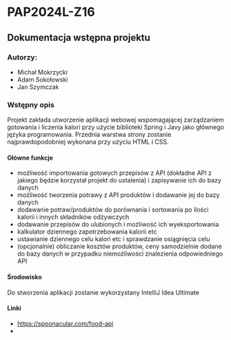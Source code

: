# PAP2024L-Z16



## Dokumentacja wstępna projektu 

### Autorzy:
- Michał Mokrzycki
- Adam Sokołowski
- Jan Szymczak
### Wstępny opis
Projekt zakłada utworzenie aplikacji webowej wspomagającej zarządzaniem gotowania i liczenia kalori przy użycie biblioteki Spring i Javy jako głównego języka programowania. 
Przednia warstwa strony zostanie najprawdopodobniej wykonana przy użyciu HTML i CSS.
#### Główne funkcje

- możliwość importowania gotowych przepisów z API (dokładne API z jakiego będzie korzystał projekt do ustalenia) i zapisywanie ich do bazy danych
- możliwość tworzenia potrawy z API produktów i dodawanie jej do bazy danych
- dodawanie potraw/produktów do porównania i sortowania po ilości kalorii i innych składników odżywczych
- dodawanie przepisów do ulubionych i możliwość ich wyeksportowania 
- kalkulator dziennego zapotrzebowania kalorii etc  
- ustawianie dziennego celu kalori etc i sprawdzanie osiągnięcia celu
- (opcjonalnie) obliczanie kosztów produktów, ceny samodzielnie dodane do bazy danych w przypadku niemożliwości znalezienia odpowiedniego API
#### Środowisko
Do stworzenia aplikacji zostanie wykorzystany IntelliJ Idea Ultimate
#### Linki

- https://spoonacular.com/food-api
- 

